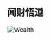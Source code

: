 ## 闻财悟道 
![Wealth](https://raw.githubusercontent.com/Stock/Stock/master/Wealth-Creation-Strategies.jpg)
